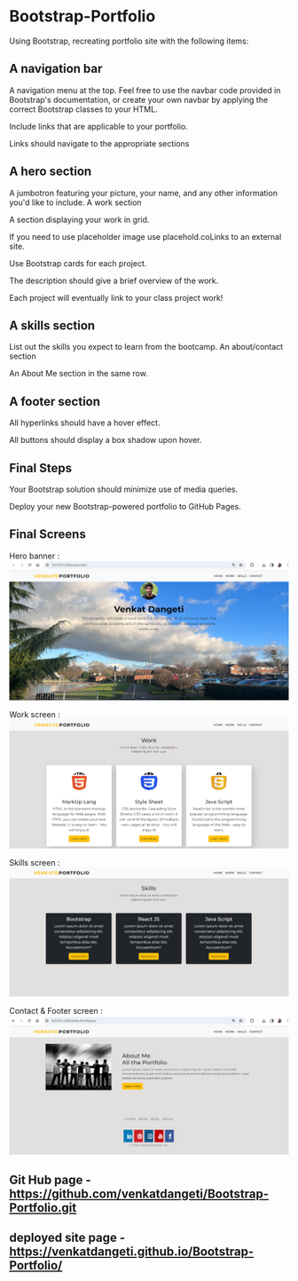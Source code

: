 # Bootstrap-Portfolio

Using Bootstrap, recreating portfolio site with the following items:

## A navigation bar

A navigation menu at the top. Feel free to use the navbar code provided in Bootstrap's documentation, or create your own navbar by applying the correct Bootstrap classes to your HTML.

Include links that are applicable to your portfolio.

Links should navigate to the appropriate sections

## A hero section

A jumbotron featuring your picture, your name, and any other information you'd like to include.
A work section

A section displaying your work in grid.

If you need to use placeholder image use placehold.coLinks to an external site.

Use Bootstrap cards for each project.

The description should give a brief overview of the work.

Each project will eventually link to your class project work!

## A skills section

List out the skills you expect to learn from the bootcamp.
An about/contact section

An About Me section in the same row.

## A footer section

All hyperlinks should have a hover effect.

All buttons should display a box shadow upon hover.

## Final Steps

Your Bootstrap solution should minimize use of media queries.

Deploy your new Bootstrap-powered portfolio to GitHub Pages.

## Final Screens

Hero banner : ![Alt text](images/Final_hero%20banner.png)

Work screen : ![Alt text](images/Final_work%20screen.png)

Skills screen : ![Alt text](images/Final_Skills%20screen.png)

Contact & Footer screen : ![Alt text](images/Final_Contact%20and%20Footer.png)


## Git Hub page - https://github.com/venkatdangeti/Bootstrap-Portfolio.git

## deployed site page - https://venkatdangeti.github.io/Bootstrap-Portfolio/


